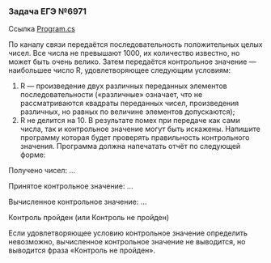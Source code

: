 ### Задача ЕГЭ №6971 

Ссылка [Program.cs](https://github.com/Rotovkv182/FOXREPOS/blob/master/dope/dope/Program.cs)

По каналу связи передаётся последовательность положительных целых чисел. Все числа не превышают 1000, их количество известно, но может быть очень велико. Затем передаётся контрольное значение — наибольшее число R, удовлетворяющее следующим условиям:

1) R — произведение двух различных переданных элементов последовательности («различные» означает, что не рассматриваются квадраты переданных чисел, произведения различных, но равных по величине элементов допускаются);
2) R не делится на 10.
В результате помех при передаче как сами числа, так и контрольное значение могут быть искажены.
Напишите программу которая будет проверять правильность контрольного значения. Программа должна напечатать отчёт по следующей форме:

Получено чисел: …

Принятое контрольное значение: …

Вычисленное контрольное значение: …

Контроль пройден (или Контроль не пройден)

Если удовлетворяющее условию контрольное значение определить невозможно, вычисленное контрольное значение не выводится, но выводится фраза «Контроль не пройден».
